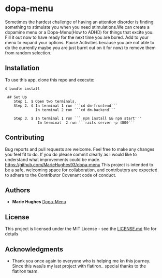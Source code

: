 # dopa-menu

Sometimes the hardest challenge of having an attention disorder is finding something to stimulate you when you need stimulations.We can create a dopamine menu or a Dopa-Menu(How to ADHD) for things that excite you. Fill it out now to have ready for the next time you are bored. Add to your menu to expand your options. Pause Activities because you are not able to do the currently maybe you are just burnt out on it for now) to remove them from random selection.


## Installation
To use this app, clone this repo and execute:
    
    $ bundle install
    
     ## Set Up 
        Step 1. $ Open two terminals.
        Step 2. $ In terminal 1 run ```cd dm-frontend```
                  In terminal 2 run ```cd dm-backend```

        Step 3. $ In terminal 1 run ``` npm install && npm start'''
                   In terminal  2 run ```rails server -p 4000```
## Contributing

Bug reports and pull requests are welcome. Feel free to make any changes you feel fit to do. If you do please commit clearly as I would like to understand what improvements could be made. https://github.com/MarieHughes93/dopa-menu This project is intended to be a safe, welcoming space for collaboration, and contributors are expected to adhere to the Contributor Covenant code of conduct.

## Authors

* **Marie Hughes** [Dopa-Menu](https://github.com/MarieHughes93/dopa-menu)

## License

This project is licensed under the MIT License - see the [LICENSE.md](LICENSE.md) file for details

## Acknowledgments

* Thank you once again to everyone who is helping me kn this journey. Since this was/is my last project with flatiron.. special thanks to the flatiron team.
